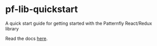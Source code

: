 # pf-lib-quickstart
A quick start guide for getting started with the Patternfly React/Redux library

Read the docs [here](https://zmhassan.gitbooks.io/reactjs-redux-patternfly-library/content/quick-start.html). 

